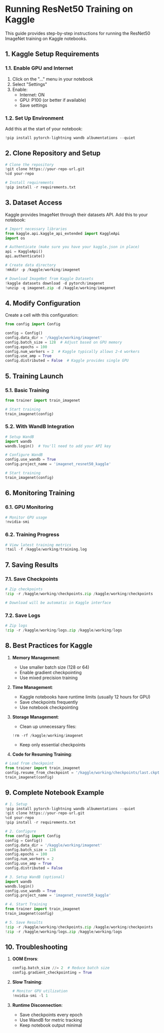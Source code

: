 # Running ResNet50 Training on Kaggle

This guide provides step-by-step instructions for running the ResNet50 ImageNet training on Kaggle notebooks.

## 1. Kaggle Setup Requirements

### 1.1. Enable GPU and Internet
1. Click on the "..." menu in your notebook
2. Select "Settings"
3. Enable:
   - Internet: ON
   - GPU: P100 (or better if available)
   - Save settings

### 1.2. Set Up Environment
Add this at the start of your notebook:
```python
!pip install pytorch-lightning wandb albumentations --quiet
```

## 2. Clone Repository and Setup

```python
# Clone the repository
!git clone https://your-repo-url.git
%cd your-repo

# Install requirements
!pip install -r requirements.txt
```

## 3. Dataset Access

Kaggle provides ImageNet through their datasets API. Add this to your notebook:

```python
# Import necessary libraries
from kaggle.api.kaggle_api_extended import KaggleApi
import os

# Authenticate (make sure you have your kaggle.json in place)
api = KaggleApi()
api.authenticate()

# Create data directory
!mkdir -p /kaggle/working/imagenet

# Download ImageNet from Kaggle Datasets
!kaggle datasets download -d pytorch/imagenet
!unzip -q imagenet.zip -d /kaggle/working/imagenet
```

## 4. Modify Configuration

Create a cell with this configuration:

```python
from config import Config

config = Config()
config.data_dir = '/kaggle/working/imagenet'
config.batch_size = 128  # Adjust based on GPU memory
config.epochs = 100
config.num_workers = 2  # Kaggle typically allows 2-4 workers
config.use_amp = True
config.distributed = False  # Kaggle provides single GPU
```

## 5. Training Launch

### 5.1. Basic Training
```python
from trainer import train_imagenet

# Start training
train_imagenet(config)
```

### 5.2. With WandB Integration
```python
# Setup WandB
import wandb
wandb.login()  # You'll need to add your API key

# Configure WandB
config.use_wandb = True
config.project_name = 'imagenet_resnet50_kaggle'

# Start training
train_imagenet(config)
```

## 6. Monitoring Training

### 6.1. GPU Monitoring
```python
# Monitor GPU usage
!nvidia-smi
```

### 6.2. Training Progress
```python
# View latest training metrics
!tail -f /kaggle/working/training.log
```

## 7. Saving Results

### 7.1. Save Checkpoints
```python
# Zip checkpoints
!zip -r /kaggle/working/checkpoints.zip /kaggle/working/checkpoints

# Download will be automatic in Kaggle interface
```

### 7.2. Save Logs
```python
# Zip logs
!zip -r /kaggle/working/logs.zip /kaggle/working/logs
```

## 8. Best Practices for Kaggle

1. **Memory Management**:
   - Use smaller batch size (128 or 64)
   - Enable gradient checkpointing
   - Use mixed precision training

2. **Time Management**:
   - Kaggle notebooks have runtime limits (usually 12 hours for GPU)
   - Save checkpoints frequently
   - Use notebook checkpointing

3. **Storage Management**:
   - Clean up unnecessary files:
   ```python
   !rm -rf /kaggle/working/imagenet
   ```
   - Keep only essential checkpoints

4. **Code for Resuming Training**:
```python
# Load from checkpoint
from trainer import train_imagenet
config.resume_from_checkpoint = '/kaggle/working/checkpoints/last.ckpt'
train_imagenet(config)
```

## 9. Complete Notebook Example

```python
# 1. Setup
!pip install pytorch-lightning wandb albumentations --quiet
!git clone https://your-repo-url.git
%cd your-repo
!pip install -r requirements.txt

# 2. Configure
from config import Config
config = Config()
config.data_dir = '/kaggle/working/imagenet'
config.batch_size = 128
config.epochs = 100
config.num_workers = 2
config.use_amp = True
config.distributed = False

# 3. Setup WandB (optional)
import wandb
wandb.login()
config.use_wandb = True
config.project_name = 'imagenet_resnet50_kaggle'

# 4. Start Training
from trainer import train_imagenet
train_imagenet(config)

# 5. Save Results
!zip -r /kaggle/working/checkpoints.zip /kaggle/working/checkpoints
!zip -r /kaggle/working/logs.zip /kaggle/working/logs
```

## 10. Troubleshooting

1. **OOM Errors**:
   ```python
   config.batch_size //= 2  # Reduce batch size
   config.gradient_checkpointing = True
   ```

2. **Slow Training**:
   ```python
   # Monitor GPU utilization
   !nvidia-smi -l 1
   ```

3. **Runtime Disconnection**:
   - Save checkpoints every epoch
   - Use WandB for metric tracking
   - Keep notebook output minimal 